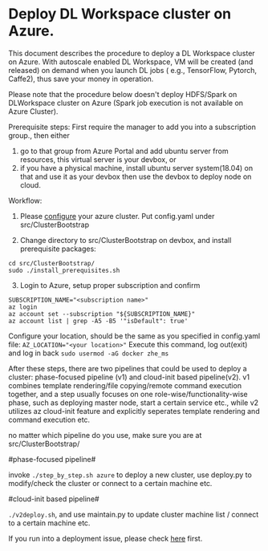 # Deploy DL Workspace cluster on Azure. 

This document describes the procedure to deploy a DL Workspace cluster on Azure. With autoscale enabled DL Workspace, VM will be created (and released) on demand when you launch DL jobs ( e.g., TensorFlow, Pytorch, Caffe2), thus save your money in operation.

Please note that the procedure below doesn't deploy HDFS/Spark on DLWorkspace cluster on Azure (Spark job execution is not available on Azure Cluster).

Prerequisite steps:
First require the manager to add you into a subscription group., then either 
1. go to that group from Azure Portal and add ubuntu server from resources, this virtual server is your devbox, or 
2. if you have a physical machine, install ubuntu server system(18.04) on that and use it as your devbox
then use the devbox to deploy node on cloud.

Workflow:
1. Please [configure](configure.md) your azure cluster. Put config.yaml under src/ClusterBootstrap

2. Change directory to src/ClusterBootstrap on devbox, and install prerequisite packages:
```
cd src/ClusterBootstrap/ 
sudo ./install_prerequisites.sh
```
3. Login to Azure, setup proper subscription and confirm
```
SUBSCRIPTION_NAME="<subscription name>" 
az login
az account set --subscription "${SUBSCRIPTION_NAME}" 
az account list | grep -A5 -B5 '"isDefault": true'
```
Configure your location, should be the same as you specified in config.yaml file:
```AZ_LOCATION="<your location>"```
Execute this command, log out(exit) and log in back
```sudo usermod -aG docker zhe_ms```

After these steps, there are two pipelines that could be used to deploy a cluster: phase-focused pipeline (v1) and cloud-init based pipeline(v2). v1 combines template rendering/file copying/remote command execution together, and a step usually focuses on one role-wise/functionality-wise phase, such as deploying master node, start a certain service etc., while v2 utilizes az cloud-init feature and explicitly seperates template rendering and command execution etc.

no matter which pipeline do you use, make sure you are at src/ClusterBootstrap/

#phase-focused pipeline#

invoke ```./step_by_step.sh azure``` to deploy a new cluster, use deploy.py to modify/check the cluster or connect to a certain machine etc.

#cloud-init based pipeline#

```./v2deploy.sh```, and use maintain.py to update cluster machine list / connect to a certain machine etc.

If you run into a deployment issue, please check [here](FAQ.md) first.

